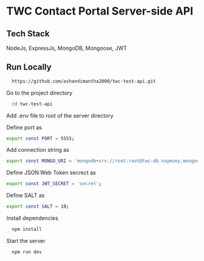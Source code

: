 
# TWC Contact Portal Server-side API

## Tech Stack

NodeJs, ExpressJs, MongoDB, Mongoose, JWT
## Run Locally


```bash
  https://github.com/ashandimantha2000/twc-test-api.git
```

Go to the project directory

```bash
  cd twc-test-api
```
Add .env file to root of the server directory

Define port as

```bash
export const PORT = 5555;
```
Add connection string as

```bash
export const MONGO_URI = 'mongodb+srv://root:root@twc-db.naymvey.mongodb.net/twc?retryWrites=true&w=majority&appName=TWC-DB';
```
Define JSON Web Token secrect as
```bash
export const JWT_SECRET = 'secret';
```
Define SALT as
```bash
export const SALT = 10;
```
Install dependencies

```bash
  npm install
```

Start the server

```bash
  npm run dev
```

